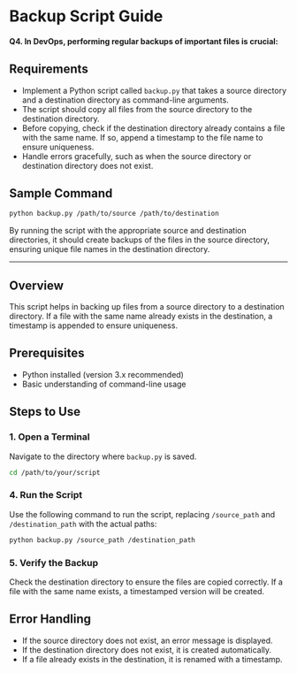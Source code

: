 # Backup Script Guide

#### Q4. In DevOps, performing regular backups of important files is crucial:

## Requirements

- Implement a Python script called `backup.py` that takes a source directory and a destination directory as command-line arguments.
- The script should copy all files from the source directory to the destination directory.
- Before copying, check if the destination directory already contains a file with the same name. If so, append a timestamp to the file name to ensure uniqueness.
- Handle errors gracefully, such as when the source directory or destination directory does not exist.

## Sample Command

```sh
python backup.py /path/to/source /path/to/destination
```

By running the script with the appropriate source and destination directories, it should create backups of the files in the source directory, ensuring unique file names in the destination directory.

---
## Overview
This script helps in backing up files from a source directory to a destination directory. If a file with the same name already exists in the destination, a timestamp is appended to ensure uniqueness.

## Prerequisites
- Python installed (version 3.x recommended)
- Basic understanding of command-line usage

## Steps to Use

### 1. Open a Terminal
Navigate to the directory where `backup.py` is saved.

```sh
cd /path/to/your/script
```

### 4. Run the Script
Use the following command to run the script, replacing `/source_path` and `/destination_path` with the actual paths:

```sh
python backup.py /source_path /destination_path
```

### 5. Verify the Backup
Check the destination directory to ensure the files are copied correctly. If a file with the same name exists, a timestamped version will be created.

## Error Handling
- If the source directory does not exist, an error message is displayed.
- If the destination directory does not exist, it is created automatically.
- If a file already exists in the destination, it is renamed with a timestamp.